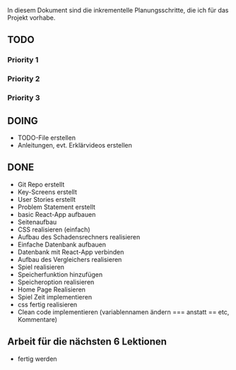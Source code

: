 In diesem Dokument sind die inkrementelle Planungsschritte, die ich für das Projekt vorhabe.

## TODO
### Priority 1

### Priority 2

###  Priority 3

## DOING

- TODO-File erstellen
- Anleitungen, evt. Erklärvideos erstellen

## DONE
- Git Repo erstellt 
- Key-Screens erstellt
- User Stories erstellt
- Problem Statement erstellt
- basic React-App aufbauen
- Seitenaufbau 
- CSS realisieren (einfach)
- Aufbau des Schadensrechners realisieren
- Einfache Datenbank aufbauen
- Datenbank mit React-App verbinden
- Aufbau des Vergleichers realisieren
- Spiel realisieren
- Speicherfunktion hinzufügen
- Speicheroption realisieren
- Home Page Realisieren
- Spiel Zeit implementieren
- css fertig realisieren
- Clean code implementieren (variablennamen ändern === anstatt == etc, Kommentare)

## Arbeit für die nächsten 6 Lektionen


- fertig werden


